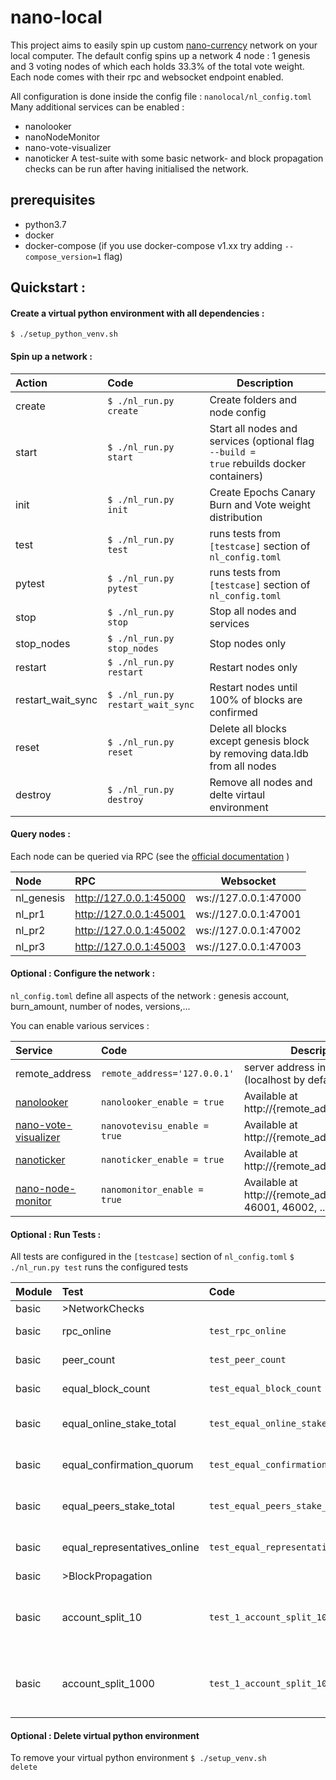 # nano-local

This project aims to easily spin up custom [nano-currency](https://nano.org) network on your local computer.
The default config spins up a network 4 node : 1 genesis and 3 voting nodes of which each holds 33.3% of the total vote weight.
Each node comes with their rpc and websocket endpoint enabled.

All configuration is done inside the config file :  `nanolocal/nl_config.toml`
Many additional services can be enabled : 
- nanolooker
- nanoNodeMonitor
- nano-vote-visualizer
- nanoticker
A test-suite with some basic network- and block propagation checks can be run after having initialised the network.


## prerequisites 

* python3.7
* docker
* docker-compose (if you use docker-compose v1.xx try adding <code>--compose_version=1</code> flag)

## Quickstart :

#### Create a virtual python environment with all dependencies :

<code>$ ./setup_python_venv.sh</code>

#### Spin up a network :

| Action            | Code                                          | Description  |
| :----------       |:--------------------------------------------- | -----|
| create            |<code>$ ./nl_run.py create</code>      | Create folders and node config |
| start             |<code>$ ./nl_run.py start</code>       | Start all nodes and services (optional flag <code>--build = true</code> rebuilds docker containers)|
| init              |<code>$ ./nl_run.py init</code>        | Create Epochs Canary Burn and Vote weight distribution |
| test              |<code>$ ./nl_run.py test</code>        | runs tests from <code>[testcase]</code> section of <code>nl_config.toml</code>  |
| pytest            |<code>$ ./nl_run.py pytest</code>      | runs tests from <code>[testcase]</code> section of <code>nl_config.toml</code> |
| stop              |<code>$ ./nl_run.py stop</code>        | Stop all nodes and services |
| stop_nodes        |<code>$ ./nl_run.py stop_nodes</code>  | Stop nodes only |
| restart           |<code>$ ./nl_run.py restart</code>     | Restart nodes only  |
| restart_wait_sync |<code>$ ./nl_run.py restart_wait_sync</code>    | Restart nodes until 100% of blocks are confirmed  |
| reset             |<code>$ ./nl_run.py reset</code>       | Delete all blocks except genesis block by removing data.ldb from all nodes |
| destroy           |<code>$ ./nl_run.py destroy</code>     | Remove all nodes and delte virtaul environment |

####  Query nodes :

Each node can be queried via RPC (see the [official documentation](https://docs.nano.org/commands/rpc-protocol/) )

| Node          | RPC                        | Websocket  |
| :----------   |:-------------------------- | -----------------------|
| nl_genesis    |http://127.0.0.1:45000      | ws://127.0.0.1:47000 |
| nl_pr1        |http://127.0.0.1:45001      | ws://127.0.0.1:47001 |
| nl_pr2        |http://127.0.0.1:45002      | ws://127.0.0.1:47002 |
| nl_pr3        |http://127.0.0.1:45003      | ws://127.0.0.1:47003 |


#### Optional : Configure the network :

<code>nl_config.toml</code> define all aspects of the network : genesis account, burn_amount, number of nodes, versions,...

You can enable various services :

| Service       | Code      | Description  |
| :-----------  |:----------| -----|
| remote_address | <code>remote_address='127.0.0.1'</code> | server address inside your LAN (localhost by default) |
| [nanolooker](https://github.com/running-coder/nanolooker) | <code>nanolooker_enable = true</code> | Available at http://{remote_address}:42000 |
| [nano-vote-visualizer](https://github.com/numsu/nano-vote-visualizer) | <code>nanovotevisu_enable = true</code> | Available at http://{remote_address}:42001 |
| [nanoticker](https://github.com/Joohansson/nanoticker) | <code>nanoticker_enable = true</code> | Available at http://{remote_address}:42002 |
| [nano-node-monitor](https://github.com/nanotools/nanoNodeMonitor)| <code>nanomonitor_enable = true</code> | Available at http://{remote_address}:46000, 46001, 46002, ... |

#### Optional : Run Tests :

All tests are configured in the <code>[testcase]</code> section of <code>nl_config.toml</code>
<code>$ ./nl_run.py test</code> runs the configured tests



| Module | Test                        | Code                                           | Description  |
| :---   | :-------------------------  |:-----------------------------------------------| -------------|
|basic   |>NetworkChecks               |
|basic   |rpc_online                   |<code>test_rpc_online</code>                    | all nodes online| 
|basic   |peer_count                   |<code>test_peer_count</code>                    | all nodes interconnected|
|basic   |equal_block_count            |<code>test_equal_block_count</code>             | all nodes have same blocks|
|basic   |equal_online_stake_total     |<code>test_equal_online_stake_total</code>      | all nodes see same online weight|
|basic   |equal_confirmation_quorum    |<code>test_equal_confirmation_quorum</code>     |all nodes have equal network view |
|basic   |equal_peers_stake_total      |<code>test_equal_peers_stake_total</code>       | all nodes have equal peer weight|
|basic   |equal_representatives_online |<code>test_equal_representatives_online</code>  | all nodes have same online representatives|
|basic   |>BlockPropagation            |
|basic   |account_split_10             |<code>test_1_account_split_10</code>            | Create 10 accounts by splitting each account into 2 new accounts|
|basic   |account_split_1000           |<code>test_1_account_split_1000</code>          | Create 1000 accounts by splitting each account into 2 new accounts|

#### Optional : Delete virtual python environment
To remove your virtual python environment 
<code>$ ./setup_venv.sh delete</code>


